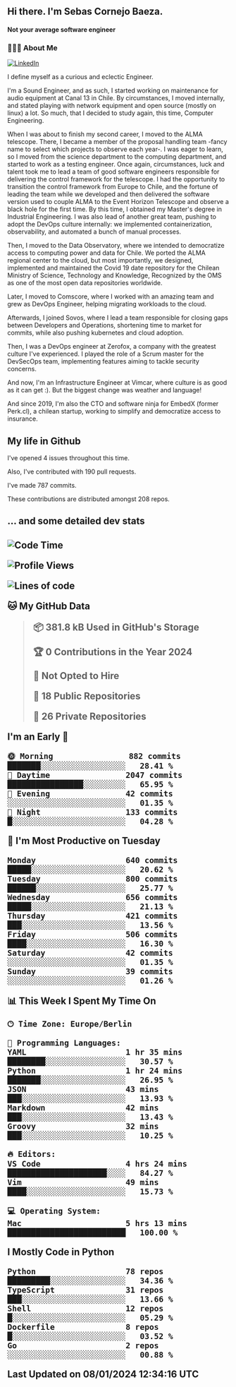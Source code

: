 <h2> Hi there.  I'm Sebas Cornejo Baeza.</h2>
<h4> Not your average software engineer</h4>
<h3> 👨🏻‍💻 About Me </h3>
<a href="http://linkedin.com/in/sebastian-cornejo-baeza/"><img alt="LinkedIn" src="https://img.shields.io/badge/Sebas%20Cornejo%20-informational?style=appveyor&logo=linkedin"></a>


I define myself as a curious and eclectic Engineer.

I'm a Sound Engineer, and as such, I started working on maintenance for audio equipment at Canal 13 in Chile.
By circumstances, I moved internally, and stated playing with network equipment and open source (mostly on linux) 
a lot. So much, that I decided to study again, this time, Computer Engineering.

When I was about to finish my second career, I moved to the ALMA telescope. There, I became a member of the proposal handling team
-fancy name to select which projects to observe each year-. 
I was eager to learn, so I moved from the science department to the computing department, and started to work as 
a testing engineer. Once again, circumstances, luck and talent took me to lead a team of good software engineers 
responsible for delivering the control framework for the telescope. I had the opportunity to transition the control framework from
Europe to Chile, and the fortune of leading the team while we developed and then delivered the software
version used to couple ALMA to the Event Horizon Telescope and observe a black hole for the first time.
By this time, I obtained my Master's degree in Industrial Engineering.
I was also lead of another great team, pushing to adopt the DevOps culture internally: we implemented containerization, observability, and automated a bunch of manual processes.

Then, I moved to the Data Observatory, where we intended to democratize access to computing power
and data for Chile. We ported the ALMA regional center to the cloud, but most importantly, we designed, implemented
and maintained the Covid 19 date repository for the Chilean Ministry of Science, Technology and Knowledge, Recognized by the OMS as one of the most open
data repositories worldwide.

Later, I moved to Comscore, where I worked with an amazing team and grew as DevOps Engineer, helping migrating workloads to the cloud.

Afterwards, I joined Sovos, where I lead a team responsible for closing gaps between Developers and Operations, shortening time to market for commits, while
also pushing kubernetes and cloud adoption.

Then, I was a DevOps engineer at Zerofox, a company with the greatest culture I've experienced. I played the role of a Scrum master for the DevSecOps team,
implementing features aiming to tackle security concerns.

And now, I'm an Infrastructure Engineer at Vimcar, where culture is as good as it can get :). But the biggest change was weather and language!
 
And since 2019, I'm also the CTO and software ninja for EmbedX (former Perk.cl), a chilean startup, working to simplify and democratize access to insurance.

<h2> My life in Github </h2>

I've opened 4 issues throughout this time.

Also, I've contributed with 190 pull requests.

I've made 787 commits.

These contributions are distributed amongst 208 repos.

<h2>... and some detailed dev stats<h2>

<!--START_SECTION:waka-->
![Code Time](http://img.shields.io/badge/Code%20Time-639%20hrs%2020%20mins-blue)

![Profile Views](http://img.shields.io/badge/Profile%20Views-0-blue)

![Lines of code](https://img.shields.io/badge/From%20Hello%20World%20I%27ve%20Written-1.2%20million%20lines%20of%20code-blue)

**🐱 My GitHub Data** 

> 📦 381.8 kB Used in GitHub's Storage 
 > 
> 🏆 0 Contributions in the Year 2024
 > 
> 🚫 Not Opted to Hire
 > 
> 📜 18 Public Repositories 
 > 
> 🔑 26 Private Repositories 
 > 
**I'm an Early 🐤** 

```text
🌞 Morning                882 commits         ███████░░░░░░░░░░░░░░░░░░   28.41 % 
🌆 Daytime                2047 commits        ████████████████░░░░░░░░░   65.95 % 
🌃 Evening                42 commits          ░░░░░░░░░░░░░░░░░░░░░░░░░   01.35 % 
🌙 Night                  133 commits         █░░░░░░░░░░░░░░░░░░░░░░░░   04.28 % 
```
📅 **I'm Most Productive on Tuesday** 

```text
Monday                   640 commits         █████░░░░░░░░░░░░░░░░░░░░   20.62 % 
Tuesday                  800 commits         ██████░░░░░░░░░░░░░░░░░░░   25.77 % 
Wednesday                656 commits         █████░░░░░░░░░░░░░░░░░░░░   21.13 % 
Thursday                 421 commits         ███░░░░░░░░░░░░░░░░░░░░░░   13.56 % 
Friday                   506 commits         ████░░░░░░░░░░░░░░░░░░░░░   16.30 % 
Saturday                 42 commits          ░░░░░░░░░░░░░░░░░░░░░░░░░   01.35 % 
Sunday                   39 commits          ░░░░░░░░░░░░░░░░░░░░░░░░░   01.26 % 
```


📊 **This Week I Spent My Time On** 

```text
🕑︎ Time Zone: Europe/Berlin

💬 Programming Languages: 
YAML                     1 hr 35 mins        ████████░░░░░░░░░░░░░░░░░   30.57 % 
Python                   1 hr 24 mins        ███████░░░░░░░░░░░░░░░░░░   26.95 % 
JSON                     43 mins             ███░░░░░░░░░░░░░░░░░░░░░░   13.93 % 
Markdown                 42 mins             ███░░░░░░░░░░░░░░░░░░░░░░   13.43 % 
Groovy                   32 mins             ███░░░░░░░░░░░░░░░░░░░░░░   10.25 % 

🔥 Editors: 
VS Code                  4 hrs 24 mins       █████████████████████░░░░   84.27 % 
Vim                      49 mins             ████░░░░░░░░░░░░░░░░░░░░░   15.73 % 

💻 Operating System: 
Mac                      5 hrs 13 mins       █████████████████████████   100.00 % 
```

**I Mostly Code in Python** 

```text
Python                   78 repos            █████████░░░░░░░░░░░░░░░░   34.36 % 
TypeScript               31 repos            ███░░░░░░░░░░░░░░░░░░░░░░   13.66 % 
Shell                    12 repos            █░░░░░░░░░░░░░░░░░░░░░░░░   05.29 % 
Dockerfile               8 repos             █░░░░░░░░░░░░░░░░░░░░░░░░   03.52 % 
Go                       2 repos             ░░░░░░░░░░░░░░░░░░░░░░░░░   00.88 % 
```




 Last Updated on 08/01/2024 12:34:16 UTC
<!--END_SECTION:waka-->
